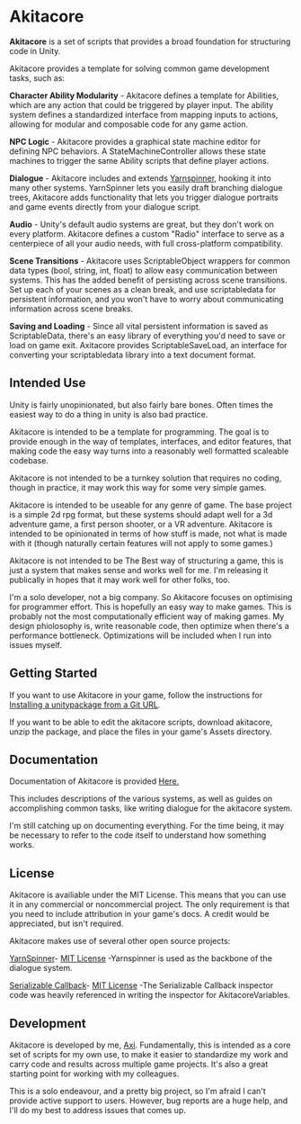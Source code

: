 # Akitacore

**Akitacore** is a set of scripts that provides a broad foundation for structuring code in Unity.

Akitacore provides a template for solving common game development tasks, such as:

**Character Ability Modularity** - Akitacore defines a template for Abilities, which are any action that could be triggered by player input. The ability system defines a standardized interface from mapping inputs to actions, allowing for modular and composable code for any game action.

**NPC Logic** - Akitacore provides a graphical state machine editor for defining NPC behaviors. A StateMachineController allows these state machines to trigger the same Ability scripts that define player actions.

**Dialogue** - Akitacore includes and extends [Yarnspinner](https://yarnspinner.dev/), hooking it into many other systems. YarnSpinner lets you easily draft branching dialogue trees, Akitacore adds functionality that lets you trigger dialogue portraits and game events directly from your dialogue script. 

**Audio** - Unity's default audio systems are great, but they don't work on every platform. Akitacore defines a custom "Radio" interface to serve as a centerpiece of all your audio needs, with full cross-platform compatibility.

**Scene Transitions** - Akitacore uses ScriptableObject wrappers for common data types (bool, string, int, float) to allow easy communication between systems. This has the added benefit of persisting across scene transitions. Set up each of your scenes as a clean break, and use scriptabledata for persistent information, and you won't have to worry about communicating information across scene breaks.

**Saving and Loading** - Since all vital persistent information is saved as ScriptableData, there's an easy library of everything you'd need to save or load on game exit. Axitacore provides ScriptableSaveLoad, an interface for converting your scriptabledata library into a text document format.


## Intended Use


Unity is fairly unopinionated, but also fairly bare bones. Often times the easiest way to do a thing in unity is also bad practice.

Akitacore is intended to be a template for programming. The goal is to provide enough in the way of templates, interfaces, and editor features, that making code the easy way turns into a reasonably well formatted scaleable codebase.

Akitacore is not intended to be a turnkey solution that requires no coding, though in practice, it may work this way for some very simple games.

Akitacore is intended to be useable for any genre of game. The base project is a simple 2d rpg format, but these systems should adapt well for a 3d adventure game, a first person shooter, or a VR adventure. Akitacore is intended to be opinionated in terms of how stuff is made, not what is made with it (though naturally certain features will not apply to some games.)

Akitacore is not intended to be The Best way of structuring a game, this is just a system that makes sense and works well for me. I'm releasing it publically in hopes that it may work well for other folks, too.

I'm a solo developer, not a big company. So Akitacore focuses on optimising for programmer effort. This is hopefully an easy way to make games. This is probably not the most computationally efficient way of making games. My design phiolosophy is, write reasonable code, then optimize when there's a performance bottleneck. Optimizations will be included when I run into issues myself.

## Getting Started


If you want to use Akitacore in your game, follow the instructions for [Installing a unitypackage from a Git URL](https://docs.unity3d.com/Manual/upm-ui-giturl.html).

If you want to be able to edit the akitacore scripts, download akitacore, unzip the package, and place the files in your game's Assets directory. 


## Documentation

Documentation of Akitacore is provided [Here.](https://www.axiakita.com/documentation/akitacore)

This includes descriptions of the various systems, as well as guides on accomplishing common tasks, like writing dialogue for the akitacore system.

I'm still catching up on documenting everything. For the time being, it may be necessary to refer to the code itself to understand how something works.

## License


Akitacore is availiable under the MIT License. This means that you can use it in any commercial or noncommercial project. The only requirement is that you need to include attribution in your game's docs. A credit would be appreciated, but isn't required.

Akitacore makes use of several other open source projects:

[YarnSpinner](https://github.com/YarnSpinnerTool/YarnSpinner-Unity)- [MIT License](https://github.com/YarnSpinnerTool/YarnSpinner-Unity/blob/main/LICENSE.md)
-Yarnspinner is used as the backbone of the dialogue system.

[Serializable Callback](https://github.com/Siccity/SerializableCallback)- [MIT License](https://github.com/Siccity/SerializableCallback/blob/master/LICENSE.md)
-The Serializable Callback inspector code was heavily referenced in writing the inspector for AkitacoreVariables.


## Development

Akitacore is developed by me, [Axi](https://www.axiakita.com). Fundamentally, this is intended as a core set of scripts for my own use, to make it easier to standardize my work and carry code and results across multiple game projects. It's also a great starting point for working with my colleagues.

This is a solo endeavour, and a pretty big project, so I'm afraid I can't provide active support to users. However, bug reports are a huge help, and I'll do my best to address issues that comes up.


